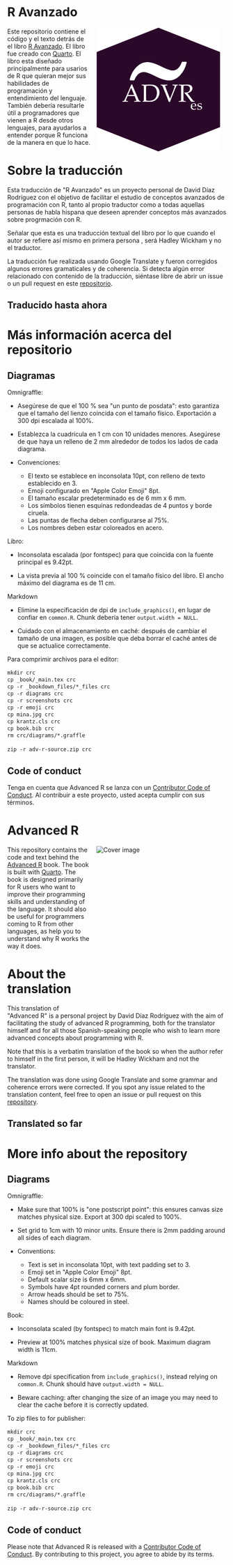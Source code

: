 # R Avanzado

<a href="https://amzn.eu/d/00c6NjE"><img src="projectlogo.png" alt="Cover image" width="285" height="285" align="right" style="margin: 0 1em 0 1em"/></a>Este repositorio contiene el código y el texto detrás de el libro [R Avanzado](http://adv-r.hadley.nz). El libro fue creado con [Quarto](https://quarto.org/). El libro esta diseñado principalmente para usarios de R que quieran mejor sus habilidades de programación y entendimiento del lenguaje. También debería resultarle útil a programadores que vienen a R desde otros lenguajes, para ayudarlos a entender porque R funciona de la manera en que lo hace.

# Sobre la traducción

Esta traducción de "R Avanzado" es un proyecto personal de David Díaz Rodríguez con el objetivo de facilitar el estudio de conceptos avanzados de programación con R, tanto al propio traductor como a todas aquellas personas de habla hispana que deseen aprender conceptos más avanzados sobre progrmación con R.

Señalar que esta es una traducción textual del libro por lo que cuando el autor se refiere así mismo en primera persona , será Hadley Wickham y no el traductor.

La traducción fue realizada usando Google Translate y fueron corregidos algunos errores gramaticales y de coherencia. Si detecta algún error relacionado con contenido de la traducción, siéntase libre de abrir un issue o un pull request en este [repositorio](https://github.com/davidrsch/adv-res).

## Traducido hasta ahora

# Más información acerca del repositorio

## Diagramas

Omnigraffle:

-   Asegúrese de que el 100 % sea "un punto de posdata": esto garantiza que el tamaño del lienzo coincida con el tamaño físico. Exportación a 300 dpi escalada al 100%.

-   Establezca la cuadrícula en 1 cm con 10 unidades menores. Asegúrese de que haya un relleno de 2 mm alrededor de todos los lados de cada diagrama.

-   Convenciones:

    -   El texto se establece en inconsolata 10pt, con relleno de texto establecido en 3.
    -   Emoji configurado en "Apple Color Emoji" 8pt.
    -   El tamaño escalar predeterminado es de 6 mm x 6 mm.
    -   Los símbolos tienen esquinas redondeadas de 4 puntos y borde ciruela.
    -   Las puntas de flecha deben configurarse al 75%.
    -   Los nombres deben estar coloreados en acero.

Libro:

-   Inconsolata escalada (por fontspec) para que coincida con la fuente principal es 9.42pt.

-   La vista previa al 100 % coincide con el tamaño físico del libro. El ancho máximo del diagrama es de 11 cm.

Markdown

-   Elimine la especificación de dpi de `include_graphics()`, en lugar de confiar en `common.R`. Chunk debería tener `output.width = NULL`.

-   Cuidado con el almacenamiento en caché: después de cambiar el tamaño de una imagen, es posible que deba borrar el caché antes de que se actualice correctamente.

Para comprimir archivos para el editor:

```         
mkdir crc
cp _book/_main.tex crc
cp -r _bookdown_files/*_files crc
cp -r diagrams crc
cp -r screenshots crc
cp -r emoji crc
cp mina.jpg crc
cp krantz.cls crc
cp book.bib crc
rm crc/diagrams/*.graffle

zip -r adv-r-source.zip crc
```

## Code of conduct

Tenga en cuenta que Advanced R se lanza con un [Contributor Code of Conduct](CODE_OF_CONDUCT.md). Al contribuir a este proyecto, usted acepta cumplir con sus términos.

# Advanced R

<a href="https://amzn.eu/d/00c6NjE"><img src="cover.png" alt="Cover image" width="285" height="375" align="right" style="margin: 0 1em 0 1em"/></a>This repository contains the code and text behind the [Advanced R](http://adv-r.hadley.nz) book. The book is built with [Quarto](https://quarto.org/). The book is designed primarily for R users who want to improve their programming skills and understanding of the language. It should also be useful for programmers coming to R from other languages, as help you to understand why R works the way it does.

# About the translation

This translation of "Advanced R" is a personal project by David Díaz Rodríguez with the aim of facilitating the study of advanced R programming, both for the translator himself and for all those Spanish-speaking people who wish to learn more advanced concepts about programming with R.

Note that this is a verbatim translation of the book so when the author refer to himself in the first person, it will be Hadley Wickham and not the translator.

The translation was done using Google Translate and some grammar and coherence errors were corrected. If you spot any issue related to the translation content, feel free to open an issue or pull request on this [repository](https://github.com/davidrsch/adv-res).

## Translated so far

# More info about the repository

## Diagrams

Omnigraffle:

-   Make sure that 100% is "one postscript point": this ensures canvas size matches physical size. Export at 300 dpi scaled to 100%.

-   Set grid to 1cm with 10 minor units. Ensure there is 2mm padding around all sides of each diagram.

-   Conventions:

    -   Text is set in inconsolata 10pt, with text padding set to 3.
    -   Emoji set in "Apple Color Emoji" 8pt.
    -   Default scalar size is 6mm x 6mm.
    -   Symbols have 4pt rounded corners and plum border.
    -   Arrow heads should be set to 75%.
    -   Names should be coloured in steel.

Book:

-   Inconsolata scaled (by fontspec) to match main font is 9.42pt.

-   Preview at 100% matches physical size of book. Maximum diagram width is 11cm.

Markdown

-   Remove dpi specification from `include_graphics()`, instead relying on `common.R`. Chunk should have `output.width = NULL`.

-   Beware caching: after changing the size of an image you may need to clear the cache before it is correctly updated.

To zip files to for publisher:

```         
mkdir crc
cp _book/_main.tex crc
cp -r _bookdown_files/*_files crc
cp -r diagrams crc
cp -r screenshots crc
cp -r emoji crc
cp mina.jpg crc
cp krantz.cls crc
cp book.bib crc
rm crc/diagrams/*.graffle

zip -r adv-r-source.zip crc
```

## Code of conduct

Please note that Advanced R is released with a [Contributor Code of Conduct](CODE_OF_CONDUCT.md). By contributing to this project, you agree to abide by its terms.

